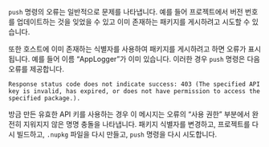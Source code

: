 `push` 명령의 오류는 일반적으로 문제를 나타냅니다. 예를 들어 프로젝트에서 버전 번호를 업데이트하는 것을 잊었을 수 있고 이미 존재하는 패키지를 게시하려고 시도할 수 있습니다.

또한 호스트에 이미 존재하는 식별자를 사용하여 패키지를 게시하려고 하면 오류가 표시됩니다. 예를 들어 이름 “AppLogger”가 이미 있습니다. 이러한 경우 `push` 명령은 다음 오류를 제공합니다.

```output
Response status code does not indicate success: 403 (The specified API key is invalid, has expired, or does not have permission to access the specified package.).
```

방금 만든 유효한 API 키를 사용하는 경우 이 메시지는 오류의 “사용 권한” 부분에서 완전히 지워지지 않은 명명 충돌을 나타냅니다. 패키지 식별자를 변경하고, 프로젝트를 다시 빌드하고, `.nupkg` 파일을 다시 만들고, `push` 명령을 다시 시도합니다.